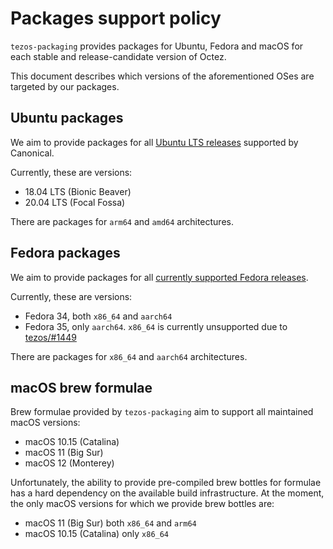 <!--
   - SPDX-FileCopyrightText: 2021 TQ Tezos <https://tqtezos.com/>
   -
   - SPDX-License-Identifier: LicenseRef-MIT-TQ
   -->
# Packages support policy

`tezos-packaging` provides packages for Ubuntu, Fedora and macOS for each stable and release-candidate
version of Octez.

This document describes which versions of the aforementioned OSes are targeted
by our packages.

## Ubuntu packages

We aim to provide packages for all [Ubuntu LTS releases](https://wiki.ubuntu.com/Releases)
supported by Canonical.

Currently, these are versions:
* 18.04 LTS (Bionic Beaver)
* 20.04 LTS (Focal Fossa)

There are packages for `arm64` and `amd64` architectures.

## Fedora packages

We aim to provide packages for all [currently supported Fedora releases](https://docs.fedoraproject.org/en-US/releases/).

Currently, these are versions:
* Fedora 34, both `x86_64` and `aarch64`
* Fedora 35, only `aarch64`. `x86_64` is currently unsupported due to [tezos/#1449](https://gitlab.com/tezos/tezos/-/issues/1449)

There are packages for `x86_64` and `aarch64` architectures.

## macOS brew formulae

Brew formulae provided by `tezos-packaging` aim to support all maintained macOS versions:
* macOS 10.15 (Catalina)
* macOS 11 (Big Sur)
* macOS 12 (Monterey)

Unfortunately, the ability to provide pre-compiled brew bottles for formulae has
a hard dependency on the available build infrastructure. At the moment, the only macOS
versions for which we provide brew bottles are:
* macOS 11 (Big Sur) both `x86_64` and `arm64`
* macOS 10.15 (Catalina) only `x86_64`
